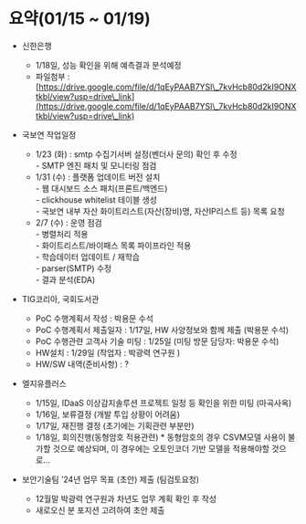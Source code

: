 # 요약(01/15 \~ 01/19)

*   신한은행

    * 1/18일, 성능 확인을 위해 예측결과 분석예정
    * 파일첨부 : [https://drive.google.com/file/d/1qEyPAAB7YSl\_7kvHcb80d2kI9ONXtkbl/view?usp=drive\_link](https://drive.google.com/file/d/1qEyPAAB7YSl\_7kvHcb80d2kI9ONXtkbl/view?usp=drive\_link)


*   국보연 작업일정

    * 1/23 (화) : smtp 수집기서버 설정(벤더사 문의) 확인 후 수정\
      \- SMTP 엔진 패치 및 모니터링 점검
    * 1/31 (수) : 플랫폼 업데이트 버전 설치\
      \- 웹 대시보드 소스 패치(프론트/백엔드)\
      \- clickhouse whitelist 테이블 생성\
      \- 국보연 내부 자산 화이트리스트(자산(장비)명, 자산IP리스트 등) 목록 요청
    * 2/7 (수) : 운영 점검\
      \- 병렬처리 적용\
      \- 화이트리스트/바이패스 목록 파이프라인 적용\
      \- 학습데이터 업데이트 / 재학습\
      \- parser(SMTP) 수정\
      \- 결과 분석(EDA)


*   TIG코리아, 국회도서관

    * PoC 수행계획서 작성 : 박용문 수석
    * PoC 수행계획서 제출일자 : 1/17일, HW 사양정보와 함께 제출 (박용문 수석)
    * PoC 수행관련 고객사 기술 미팅 : 1/25일 (미팅 방문 담당자: 박용문 수석)
    * HW설치 : 1/29일 (작업자 : 박광력 연구원 )
    * HW/SW 내역(준비사항) : ?


*   엘지유플러스

    * 1/15일, IDaaS 이상감지솔루션 프로젝트 일정 등 확인을 위한 미팅 (마곡사옥)
    * 1/16일, 보류결정 (개발 투입 상황이 어려움)
    * 1/17일, 재진행 결정 (초기에는 기획관련 부분만)
    * 1/18일, 회의진행(동형암호 적용관련)
          * 동형암호의 경우 CSVM모델 사용이 불가할 것으로 예상되며, 이 경우에는 오토인코더 기반 모델을 적용해야할 것으로...


* 보안기술팀 ’24년 업무 목표 (초안) 제출 (팀검토요청)
  * 12월말 박광력 연구원과 차년도 업무 계획 확인 후 작성
  * 새로오신 분 포지션 고려하여 초안 제출
